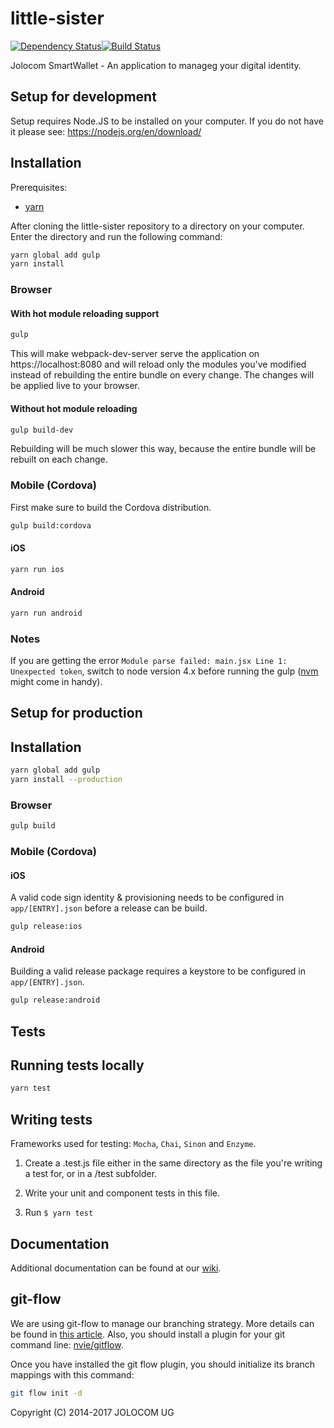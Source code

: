 little-sister
=============

[![Dependency Status](https://david-dm.org/jolocom/smartwallet-app/develop.svg)](https://david-dm.org/jolocom/smartwallet-app/develop)[![Build Status](https://travis-ci.org/jolocom/smartwallet-app.svg?branch=develop)](https://travis-ci.org/jolocom/smartwallet-app)

Jolocom SmartWallet - An application to manageg your digital identity.

Setup for development
---------------------

Setup requires Node.JS to be installed on your computer. If you do not have it please see:
https://nodejs.org/en/download/

## Installation

Prerequisites:
- [yarn](https://yarnpkg.com)

After cloning the little-sister repository to a directory on your computer. Enter the directory and run the following command:

```bash
yarn global add gulp
yarn install
```

### Browser

#### With hot module reloading support

```bash
gulp
```
This will make webpack-dev-server serve the application on https://localhost:8080 and will reload only the modules you've modified instead of rebuilding the entire bundle on every change. The changes will be applied live to your browser.

#### Without hot module reloading

```bash
gulp build-dev
```
Rebuilding will be much slower this way, because the entire bundle will be rebuilt on each change.

### Mobile (Cordova)

First make sure to build the Cordova distribution.

```bash
gulp build:cordova
```

#### iOS

```bash
yarn run ios
```

#### Android

```bash
yarn run android
```

### Notes

If you are getting the error `Module parse failed: main.jsx Line 1: Unexpected token`, switch to node version 4.x before running the gulp ([nvm](https://github.com/creationix/nvm) might come in handy).

Setup for production
--------------------

## Installation
```bash
yarn global add gulp
yarn install --production
```

### Browser

```bash
gulp build
```

### Mobile (Cordova)

#### iOS

A valid code sign identity & provisioning needs to be configured in `app/[ENTRY].json` before a release can be build.

```bash
gulp release:ios
```

#### Android

Building a valid release package requires a keystore to be configured in `app/[ENTRY].json`.

```bash
gulp release:android
```

Tests
-----

## Running tests locally

```bash
yarn test
```

## Writing tests

Frameworks used for testing: `Mocha`, `Chai`, `Sinon` and `Enzyme`.

1. Create a .test.js file either in the same directory as the file you're writing a test for, or in a /test subfolder.

2. Write your unit and component tests in this file.

3. Run `$ yarn test`


Documentation
-------------
Additional documentation can be found at our [wiki](https://github.com/jolocom/smartwallet/wiki).


git-flow
--------

We are using git-flow to manage our branching strategy. More details can be found in [this article](http://nvie.com/posts/a-successful-git-branching-model/). Also, you should install a plugin for your git command line: [nvie/gitflow](https://github.com/nvie/gitflow).

Once you have installed the git flow plugin, you should initialize its branch mappings with this command:
```bash
git flow init -d
```

Copyright (C) 2014-2017  JOLOCOM UG
